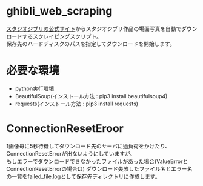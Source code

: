 # ghibli_web_scraping
[スタジオジブリの公式サイト](http://www.ghibli.jp)からスタジオジブリ作品の場面写真を自動でダウンロードするスクレイピングスクリプト。  
保存先のハードディスクのパスを指定してダウンロードを開始します。  

# 必要な環境
* python実行環境
* BeautifulSoup(インストール方法 : pip3 install beautifulsoup4)
* requests(インストール方法 : pip3 install requests)

# ConnectionResetEroor
1画像毎に5秒待機してダウンロード先のサーバに過負荷をかけたり、ConnectionResetErrorが出ないようにしていますが、  
もしエラーでダウンロードできなかったファイルがあった場合(ValueErrorとConnectionResetErrorの場合は)
ダウンロード失敗したファイル名とエラー名の一覧をfailed_file.logとして保存先ディレクトリに作成します。
